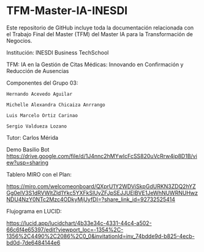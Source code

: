 ﻿# TFM-Master-IA-INESDI

Este repositorio de GitHub incluye toda la documentación relacionada con el Trabajo Final del Master (TFM) del Master IA para la Transformación de Negocios.

Institución: INESDI Business TechSchool

TFM: IA en la Gestión de Citas Médicas: Innovando en Confirmación y Reducción de Ausencias

Componentes del Grupo 03:

    Hernando Acevedo Aguilar
    
    Michelle Alexandra Chicaiza Anrrango
    
    Luis Marcelo Ortiz Carinao
    
    Sergio Valdueza Lozano

Tutor:
    Carlos Mérida

Demo Basilio Bot
https://drive.google.com/file/d/1J4nnc2hMYwIcFcSS820uVcRrw4ip8D1B/view?usp=sharing

Tablero MIRO con el Plan:

https://miro.com/welcomeonboard/QXprU1Y2WDViSkpGdURKN3ZDQ2hYZGg0elV3S1dRVWltZld1Ykc5YXFkSlUyZFJpSEJJUElBVE1JeWhNUWRNUHwzNDU4NzY0NTc2Mzc4ODkyMjUyfDI=?share_link_id=92732525414

Flujograma en LUCID:

https://lucid.app/lucidchart/4b33e34c-4331-44c4-a502-66c6f4e65397/edit?viewport_loc=-1354%2C-1356%2C4490%2C2086%2C0_0&invitationId=inv_74bdde9d-b825-4ecb-bd0d-7de6484144e6
